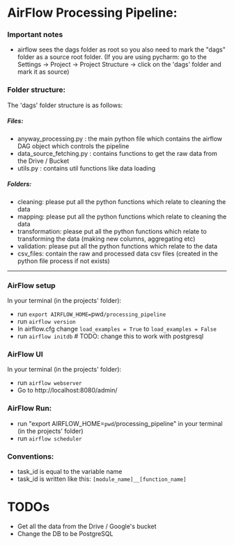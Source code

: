 # AirFlow Processing Pipeline:
### Important notes
- airflow sees the dags folder as root so you also need to mark the "dags" folder as a source root folder.
(If you are using pycharm:
    go to the Settings -> Project -> Project Structure -> click on the 'dags' folder and mark it as source)

### Folder structure:
The 'dags' folder structure is as follows:   
    
##### Files:
- anyway_processing.py : the main python file which contains the airflow DAG object which controls the pipeline
- data_source_fetching.py : contains functions to get the raw data from the Drive / Bucket  
- utils.py : contains util functions like data loading

##### Folders:

- cleaning: please put all the python functions which relate to cleaning the data
- mapping: please put all the python functions which relate to cleaning the data
- transformation: please put all the python functions which relate to transforming the data (making new columns, aggregating  etc)
- validation: please put all the python functions which relate to  the data
- csv_files: contain the raw and processed data csv files (created in the python file process if not exists)

-----------------------
### AirFlow setup
In your terminal (in the projects' folder):
- run `export AIRFLOW_HOME=`pwd`/processing_pipeline`
- run `airflow version`
- In airflow.cfg change `load_examples = True` to `load_examples = False`
- run `airflow initdb` # TODO: change this to work with postgresql


### AirFlow UI
In your terminal (in the projects' folder):
- run `airflow webserver`
- Go to http://localhost:8080/admin/


### AirFlow Run:
- run "export AIRFLOW_HOME=`pwd`/processing_pipeline" in your terminal (in the projects' folder)
- run `airflow scheduler`


### Conventions:
- task_id is equal to the variable name
- task_id is written like this: `[module_name]__[function_name]`

# TODOs
- Get all the data from the Drive / Google's bucket
- Change the DB to be PostgreSQL